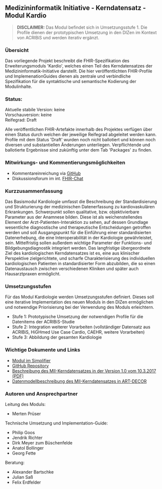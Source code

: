 ## Medizininformatik Initiative - Kerndatensatz - Modul Kardio

> **DISCLAIMER:** Das Modul befindet sich in Umsetzungsstufe 1. Die Profile dienen der prototypischen Umsetzung in den DIZen im Kontext von ACRIBiS und werden iterativ ergänzt.

### Übersicht

Das vorliegende Projekt beschreibt die FHIR-Spezifikation des Erweiterungsmoduls 'Kardio', welches einen Teil des Kerndatensatzes der Medizininformatik-Initiative darstellt. Die hier veröffentlichten FHIR-Profile und ImplemenationGuides dienen als zentrale und verbindliche Spezifikation für die syntaktische und semantische Kodierung der Modulinhalte.

### Status:

Aktuelle stabile Version: keine </br>  <!-- Link Release -->
Vorschauversion: keine </br>  <!--[yyyy-x.x.x](https://simplifier.net/MII-Erweiterungsmodul-Kardiologie/~packages)-->
Reifegrad: Draft

Alle veröffentlichen FHIR-Artefakte innerhalb des Projektes verfügen über einen Status durch welchen der jeweilige Reifegrad abgeleitet werden kann.
Profile mit dem Status 'Draft' wurden noch nicht ballotiert und können noch diversen und substantiellen Änderungen unterliegen. Verpflichtende und ballotierte Ergebnisse sind zukünftig <!-- "zukünftig" --> unter dem Tab 'Packages' zu finden.

### Mitwirkungs- und Kommentierungsmöglichkeiten

* Kommentareinreichung via [GitHub](https://github.com/medizininformatik-initiative/kerndatensatz-kardiologie)
* Diskussionsforum im int. [FHIR-Chat](https://chat.fhir.org/#narrow/stream/179307-german.2Fmi-initiative)
<!-- * Teilnahme am [Interoperabilitätsforum](https://wiki.hl7.de/index.php?title=Interoperabilitätsforum) -->

### Kurzzusammenfassung

Das Basismodul Kardiologie umfasst die Beschreibung der Standardisierung und Strukturierung der medizinischen Datenerfassung zu kardiovaskulären Erkrankungen. Schwerpunkt sollen qualitative, bzw. objektivierbare Parameter aus der Anamnese bilden. Diese ist als weichenstellendes Element der Arzt-Patienten-Interaktion zu sehen, auf dessen Grundlage wesentliche diagnostische und therapeutische Entscheidungen getroffen werden und soll Ausgangspunkt für die Einführung einer standardisierten Datenerhebung, die eine Interoperabilität in der Kardiologie gewährleistet, sein. Mittelfristig sollen außerdem wichtige Parameter der Funktions- und Bildgebungsdiagnostik integriert werden. Das langfristige übergeordnete Ziel des kardiologischen Kerndatensatzes ist es, eine aus klinischer Perspektive zielgerichtete, und scharfe Charakterisierung des individuellen kardiologischen Patienten in standardisierter Form abzubilden, die so einen Datenaustausch zwischen verschiedenen Kliniken und später auch Hausarztpraxen ermöglicht.

### Umsetzungsstufen

Für das Modul Kardiologie werden Umsetzungsstufen definiert. Dieses soll eine iterative Implementation des neuen Moduls in den DIZen ermöglichen und notwendige Priorisierung bei der Verwendung des Moduls erleichtern.

 * Stufe 1: Prototypische Umsetzung der notwendigen Profile für die Datenitems der ACRIBiS-Studie
 * Stufe 2: Integration weiterer Vorarbeiten (vollständiger Datensatz aus ACRIBiS, HiGHmed Use Case Cardio, CAEHR, weitere Vorarbeiten)
 * Stufe 3: Abbildung der gesamten Kardiologie

### Wichtige Dokumente und Links
* [Modul im Simplifier](https://simplifier.net/MII-Erweiterungsmodul-Kardiologie/~introduction)
* [GitHub Repository](https://github.com/medizininformatik-initiative/kerndatensatz-kardiologie)
* [Beschreibung des MII-Kerndatensatzes in der Version 1.0 vom 10.3.2017 (PDF)](https://www.medizininformatik-initiative.de/sites/default/files/inline-files/MII_04_Kerndatensatz_1-0.pdf)
* [Datenmodellbeschreibung des MII-Kerndatensatzes in ART-DECOR](https://art-decor.org/art-decor/decor-project--mide-)

### Autoren und Ansprechpartner <!-- gerne ergänzen! -->

Leitung des Moduls:
* Merten Prüser

Technische Umsetzung und Implementation-Guide:
* Philip Goos
* Jendrik Richter
* Dirk Meyer zum Büschenfelde
* Anatol Bollinger
* Georg Fette

Beratung:
* Alexander Bartschke
* Julian Saß
* Felix Erdfelder
